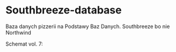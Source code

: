 # Southbreeze-database
Baza danych pizzerii na Podstawy Baz Danych. Southbreeze bo nie Northwind

Schemat vol. 7:
